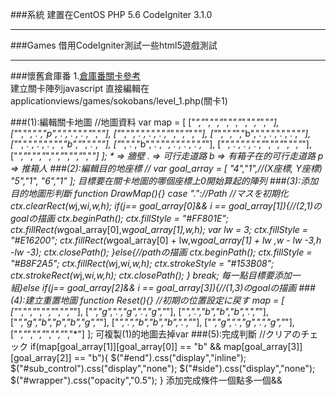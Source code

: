 ###系統
建置在CentOS
PHP 5.6
CodeIgniter 3.1.0

***

###Games
借用CodeIgniter測試一些html5遊戲測試

***

###懷舊倉庫番
1.[倉庫番關卡參考](http://blog.xuite.net/laurated/game/52802979-%E5%80%89%E5%BA%AB%E7%95%AA-%E5%8F%B2%E4%B8%8A%E5%AE%8C%E6%95%B4%E7%89%88(%E6%94%BB%E7%95%A5))<br/>
建立關卡陣列javascript
直接編輯在applicationviews/games/sokobans/level_1.php(關卡1)

###(1):編輯關卡地圖
		//地圖資料
		var map = [
			["*","*","*","*","*","*","*","*","*"],
			["*","*",".","p",".",".",".","*","*"],
			["*","*",".",".",".","*","*","*","*"],
			["*","*","*","b",".",".",".",".","*"],
			["*",".",".",".","*","b","*",".","*"],
			["*",".","b",".","*",".",".",".","*"],
			["*",".",".",".","*","*","*","*","*"],
			["*","*","*","*","*","*","*","*","*"]
		];
    * => 牆壁
    . => 可行走道路
    b => 有箱子在的可行走道路
    p => 推箱人
###(2):編輯目的地座標
		//
		var goal_array = [
			"4","1",//(X座標, Y座標)
			"5","1",
			"6","1"
		];
    目標要在關卡地圖的哪個座標上0開始算起的陣列
###(3):添加目的地圖形判斷
    function DrawMap(){}
		case "."://Path
			//マスを初期化
			ctx.clearRect(w*j,w*i,w,h);
			if(j== goal_array[0]&& i == goal_array[1]){//(2,1)のgoalの描画
				ctx.beginPath();
				ctx.fillStyle = "#FF801E";
				ctx.fillRect(w*goal_array[0],w*goal_array[1],w,h);
				var lw = 3;
				ctx.fillStyle = "#E16200";
				ctx.fillRect(w*goal_array[0] + lw,w*goal_array[1] + lw ,w - lw -3,h -lw -3);
				ctx.closePath();
			}else{//pathの描画
				ctx.beginPath();
				ctx.fillStyle = "#B8F2A5";
				ctx.fillRect(w*j,w*i,w,h);
				ctx.strokeStyle = "#153B08";
				ctx.strokeRect(w*j,w*i,w,h);
				ctx.closePath();
			}
			break;
    每一點目標要添加一組}else if(j== goal_array[2]&& i == goal_array[3]){//(1,3)のgoalの描画
###(4):建立重置地圖
    function Reset(){}
    //初期の位置設定に戻す
    map = [
      ["*","*","*","*","*","*","*"],
      ["*","g",".","g",".","g","*"],
      ["*",".","b","b","b",".","*"],
      ["*","g","b","p","b","g","*"],
      ["*",".","b","b","b",".","*"],
      ["*","g",".","g",".","g","*"],
      ["*","*","*","*","*","*","*"]
    ];
    可複製(1)的地圖去掉var
###(5):完成判斷
    //クリアのチェック
    if(map[goal_array[1]][goal_array[0]] == "b" && map[goal_array[3]][goal_array[2]] == "b"){
      $("#end").css("display","inline");
      $("#sub_control").css("display","none");
      $("#side").css("display","none");
      $("#wrapper").css("opacity","0.5");
    }
    添加完成條件一個點多一個&&
